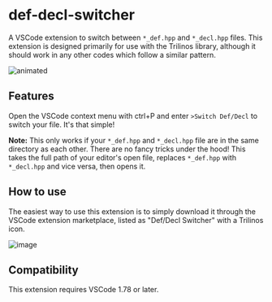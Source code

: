 # def-decl-switcher

A VSCode extension to switch between `*_def.hpp` and `*_decl.hpp` files. This extension is designed primarily for use with the Trilinos library, although it should work in any other codes which follow a similar pattern.

![animated](https://github.com/GrahamBenHarper/def-decl-switcher/assets/12531152/6d6a0cf9-9a57-41ae-bdda-2eb8a96e89a9)

## Features

Open the VSCode context menu with ctrl+P and enter `>Switch Def/Decl` to switch your file.
It's that simple!

**Note:** This only works if your `*_def.hpp` and `*_decl.hpp` file are in the same directory as each other. There are no fancy tricks under the hood! This takes the full path of your editor's open file, replaces `*_def.hpp` with `*_decl.hpp` and vice versa, then opens it.

## How to use

The easiest way to use this extension is to simply download it through the VSCode extension marketplace, listed as "Def/Decl Switcher" with a Trilinos icon.

![image](https://github.com/GrahamBenHarper/def-decl-switcher/assets/12531152/26e5f6c6-a269-4aaa-97c7-f1c17997a04c)

## Compatibility

This extension requires VSCode 1.78 or later.
